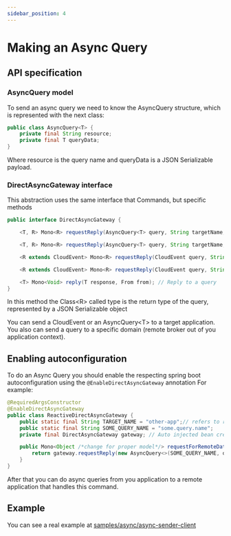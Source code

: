 ```yaml
---
sidebar_position: 4
---
```


# Making an Async Query

## API specification

### AsyncQuery model

To send an async query we need to know the AsyncQuery structure, which is represented with the next class:

```java
public class AsyncQuery<T> {
    private final String resource;
    private final T queryData;
}
```

Where resource is the query name and queryData is a JSON Serializable payload.

### DirectAsyncGateway interface

This abstraction uses the same interface that Commands, but specific methods

```java
public interface DirectAsyncGateway {

    <T, R> Mono<R> requestReply(AsyncQuery<T> query, String targetName, Class<R> type);

    <T, R> Mono<R> requestReply(AsyncQuery<T> query, String targetName, Class<R> type, String domain); // Query to specific domain

    <R extends CloudEvent> Mono<R> requestReply(CloudEvent query, String targetName, Class<R> type); // Query with CloudEvent format

    <R extends CloudEvent> Mono<R> requestReply(CloudEvent query, String targetName, Class<R> type, String domain); // Query with CloudEvent format to specific domain

    <T> Mono<Void> reply(T response, From from); // Reply to a query
}
```

In this method the Class\<R> called type is the return type of the query, represented by a JSON Serializable object

You can send a CloudEvent or an AsyncQuery\<T> to a target application. You also can send a query to a specific domain
(remote broker out of you application context).

## Enabling autoconfiguration

To do an Async Query you should enable the respecting spring boot autoconfiguration using the `@EnableDirectAsyncGateway` annotation
For example:

```java
@RequiredArgsConstructor
@EnableDirectAsyncGateway
public class ReactiveDirectAsyncGateway {
    public static final String TARGET_NAME = "other-app";// refers to remote spring.application.name property
    public static final String SOME_QUERY_NAME = "some.query.name";
    private final DirectAsyncGateway gateway; // Auto injected bean created by the @EnableDirectAsyncGateway annotation

    public Mono<Object /*change for proper model*/> requestForRemoteData(Object query/*change for proper model*/)  {
        return gateway.requestReply(new AsyncQuery<>(SOME_QUERY_NAME, query), TARGET_NAME, Object.class/*change for proper model*/);
    }
}
```

After that you can do async queries from you application to a remote application that handles this command.

## Example

You can see a real example at [samples/async/async-sender-client](https://github.com/reactive-commons/reactive-commons-java/tree/master/samples/async/async-sender-client)